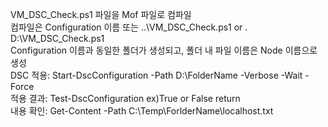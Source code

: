 VM_DSC_Check.ps1 파일을 Mof 파일로 컴파일<br>
컴파일은 Configuration 이름 또는 ..\VM_DSC_Check.ps1 or . D:\VM_DSC_Check.ps1<br>
Configuration 이름과 동일한 폴더가 생성되고, 폴더 내 파일 이름은 Node 이름으로 생성<br>
DSC 적용: Start-DscConfiguration -Path D:\FolderName -Verbose -Wait -Force<br>
적용 결과: Test-DscConfiguration ex)True or False return<br>
내용 확인: Get-Content -Path C:\Temp\ForlderName\localhost.txt<br>
